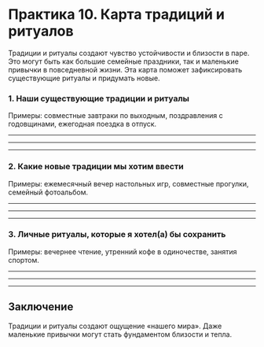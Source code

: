 # Практика 10. Карта традиций и ритуалов

Традиции и ритуалы создают чувство устойчивости и близости в паре. Это могут быть как большие семейные праздники, так и маленькие привычки в повседневной жизни. Эта карта поможет зафиксировать существующие ритуалы и придумать новые.

### 1. Наши существующие традиции и ритуалы

Примеры: совместные завтраки по выходным, поздравления с годовщинами, ежегодная поездка в отпуск.

____________________________________________________________
____________________________________________________________
____________________________________________________________

### 2. Какие новые традиции мы хотим ввести

Примеры: ежемесячный вечер настольных игр, совместные прогулки, семейный фотоальбом.

____________________________________________________________
____________________________________________________________
____________________________________________________________

### 3. Личные ритуалы, которые я хотел(а) бы сохранить

Примеры: вечернее чтение, утренний кофе в одиночестве, занятия спортом.

____________________________________________________________
____________________________________________________________
____________________________________________________________

## Заключение

Традиции и ритуалы создают ощущение «нашего мира». Даже маленькие привычки могут стать фундаментом близости и тепла.
